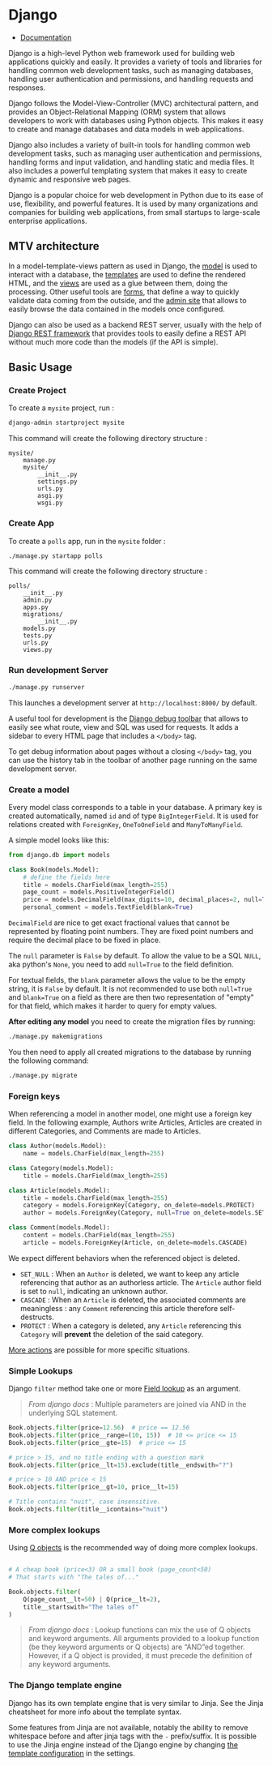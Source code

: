# Django 

* [Documentation](https://docs.djangoproject.com/)

Django is a high-level Python web framework used for building web applications quickly and easily. It provides a variety of tools and libraries for handling common web development tasks, such as managing databases, handling user authentication and permissions, and handling requests and responses.

Django follows the Model-View-Controller (MVC) architectural pattern, and provides an Object-Relational Mapping (ORM) system that allows developers to work with databases using Python objects. This makes it easy to create and manage databases and data models in web applications.

Django also includes a variety of built-in tools for handling common web development tasks, such as managing user authentication and permissions, handling forms and input validation, and handling static and media files. It also includes a powerful templating system that makes it easy to create dynamic and responsive web pages.

Django is a popular choice for web development in Python due to its ease of use, flexibility, and powerful features. It is used by many organizations and companies for building web applications, from small startups to large-scale enterprise applications.


## MTV architecture

In a model-template-views pattern as used in Django,
the [model](https://docs.djangoproject.com/en/4.1/topics/db/) is used to interact with a database,
the [templates](https://docs.djangoproject.com/en/4.1/topics/templates/) are used to define the rendered HTML,
and the [views](https://docs.djangoproject.com/en/4.1/topics/http/views/) are used as a glue between them, doing the processing.
Other useful tools are [forms](https://docs.djangoproject.com/en/4.1/topics/forms/),
that define a way to quickly validate data coming from the outside,
and the [admin site](https://docs.djangoproject.com/en/4.1/ref/contrib/admin/) that allows to easily browse the data contained in the models once configured.

Django can also be used as a backend REST server, usually with the help of [Django REST framework](https://www.django-rest-framework.org/)
that provides tools to easily define a REST API without much more code than the models (if the API is simple).


## Basic Usage

### Create Project

To create a `mysite` project, run : 

```bash
django-admin startproject mysite
```

This command will create the following directory structure :

```
mysite/
    manage.py
    mysite/
        __init__.py
        settings.py
        urls.py
        asgi.py
        wsgi.py
```

### Create App

To create a `polls` app, run in the `mysite` folder :

```bash
./manage.py startapp polls
```

This command will create the following directory structure  :

```
polls/
    __init__.py
    admin.py
    apps.py
    migrations/
        __init__.py
    models.py
    tests.py
    urls.py
    views.py
```


### Run development Server 

```bash 
./manage.py runserver
```

This launches a development server at `http://localhost:8000/` by default.

A useful tool for development is the [Django debug toolbar](https://django-debug-toolbar.readthedocs.io/en/latest/)
that allows to easily see what route, view and SQL was used for requests.
It adds a sidebar to every HTML page that includes a `</body>` tag.

To get debug information about pages without a closing `</body>` tag, you can use the history tab in the toolbar of another page running on the same development server.


### Create a model

Every model class corresponds to a table in your database.
A primary key is created automatically, named `id` and of type `BigIntegerField`.
It is used for relations created with `ForeignKey`, `OneToOneField` and `ManyToManyField`.

A simple model looks like this:

```python
from django.db import models

class Book(models.Model):
    # define the fields here
    title = models.CharField(max_length=255)
    page_count = models.PositiveIntegerField()
    price = models.DecimalField(max_digits=10, decimal_places=2, null=True)
    personal_comment = models.TextField(blank=True)
```

`DecimalField` are nice to get exact fractional values that cannot be represented by floating point numbers.
They are fixed point numbers and require the decimal place to be fixed in place.

The `null` parameter is `False` by default.
To allow the value to be a SQL `NULL`, aka python's `None`, you need to add `null=True` to the field definition.

For textual fields, the `blank` parameter allows the value to be the empty string, it is `False` by default.
It is not recommended to use both `null=True` and `blank=True` on a field as there are then two representation of "empty" for that field, which makes it harder to query for empty values.

**After editing any model** you need to create the migration files by running:
```bash
./manage.py makemigrations
```

You then need to apply all created migrations to the database by running the following command:

```bash
./manage.py migrate
```

### Foreign keys

When referencing a model in another model, one might use a foreign key field. In the following example, Authors write Articles, Articles are created in different Categories, and Comments are made to Articles.

```python
class Author(models.Model):
    name = models.CharField(max_length=255)

class Category(models.Model):
    title = models.CharField(max_length=255)

class Article(models.Model):
    title = models.CharField(max_length=255)
    category = models.ForeignKey(Category, on_delete=models.PROTECT)
    author = models.ForeignKey(Category, null=True on_delete=models.SET_NULL)

class Comment(models.Model):
    content = models.CharField(max_length=255)
    article = models.ForeignKey(Article, on_delete=models.CASCADE)
```

We expect different behaviors when the referenced object is deleted.

- `SET_NULL` : When an `Author` is deleted, we want to keep any article referencing that author as an authorless article. The `Article` author field is set to `null`, indicating an unknown author.
- `CASCADE` : When an `Article` is deleted, the associated comments are meaningless : any `Comment` referencing this article therefore self-destructs.
- `PROTECT` : When a category is deleted, any `Article` referencing this `Category` will **prevent** the deletion of the said category.

[More actions](https://docs.djangoproject.com/en/4.1/ref/models/fields/#django.db.models.ForeignKey.on_delete) are possible for more specific situations.

### Simple Lookups

Django `filter` method take one or more [Field lookup](https://docs.djangoproject.com/en/3.0/ref/models/querysets/#field-lookups) as an argument.

> *From django docs* : Multiple parameters are joined via AND in the underlying SQL statement.

```python
Book.objects.filter(price=12.56)  # price == 12.56
Book.objects.filter(price__range=(10, 15))  # 10 <= price <= 15
Book.objects.filter(price__gte=15)  # price <= 15

# price > 15, and no title ending with a question mark
Book.objects.filter(price__lt=15).exclude(title__endswith="?")

# price > 10 AND price < 15
Book.objects.filter(price__gt=10, price__lt=15)

# Title contains "nuit", case insensitive.
Book.objects.filter(title__icontains="nuit") 
```

### More complex lookups

Using [Q objects](https://docs.djangoproject.com/en/3.0/topics/db/queries/#complex-lookups-with-q) is the recommended way of doing more complex lookups.

```python

# A cheap book (price<3) OR a small book (page_count<50)
# That starts with "The tales of..."

Book.objects.filter(
    Q(page_count__lt=50) | Q(price__lt=2),
    title__startswith="The tales of"
)
```

> *From django docs* : Lookup functions can mix the use of Q objects and keyword arguments. All arguments provided to a lookup function (be they keyword arguments or Q objects) are “AND”ed together. However, if a Q object is provided, it must precede the definition of any keyword arguments.

### The Django template engine

Django has its own template engine that is very similar to Jinja.
See the Jinja cheatsheet for more info about the template syntax.

Some features from Jinja are not available, notably the ability to remove whitespace before and after jinja tags with the `-` prefix/suffix.
It is possible to use the Jinja engine instead of the Django engine by changing [the template configuration](https://docs.djangoproject.com/en/4.1/ref/settings/#templates) in the settings.

